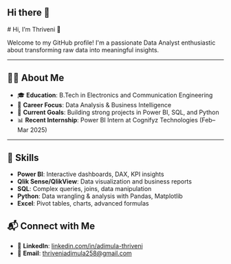 ## Hi there 👋

<!--
**Adimula-Thriveni/Adimula-Thriveni** is a ✨ _special_ ✨ repository because its `README.md` (this file) appears on your GitHub profile.

Here are some ideas to get you started:

- 🔭 I’m currently working on ...
- 🌱 I’m currently learning ...
- 👯 I’m looking to collaborate on ...
- 🤔 I’m looking for help with ...
- 💬 Ask me about ...
- 📫 How to reach me: ...
- 😄 Pronouns: ...
- ⚡ Fun fact: ...
--># Hi, I’m Thriveni 👋  
Welcome to my GitHub profile! I'm a passionate Data Analyst enthusiastic about transforming raw data into meaningful insights.

---

## 👩‍🎓 About Me
- 🎓 **Education**: B.Tech in Electronics and Communication Engineering  
- 💼 **Career Focus**: Data Analysis & Business Intelligence  
- 🚀 **Current Goals**: Building strong projects in Power BI, SQL, and Python  
- 📊 **Recent Internship**: Power BI Intern at Cognifyz Technologies (Feb–Mar 2025)

---

## 🧰 Skills
- **Power BI**: Interactive dashboards, DAX, KPI insights  
- **Qlik Sense/QlikView**: Data visualization and business reports  
- **SQL**: Complex queries, joins, data manipulation  
- **Python**: Data wrangling & analysis with Pandas, Matplotlib  
- **Excel**: Pivot tables, charts, advanced formulas

## 📬 Connect with Me
- 💼 **LinkedIn**: [linkedin.com/in/adimula-thriveni](https://www.linkedin.com/in/adimula-thriveni-297818263/)  
- 📧 **Email**: thriveniadimula258@gmail.com
